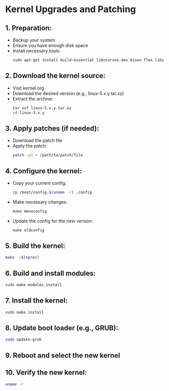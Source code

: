 # Kernel Upgrades and Patching

## 1. Preparation:

   - Backup your system
   - Ensure you have enough disk space
   - Install necessary tools:
     ```bash
     sudo apt-get install build-essential libncurses-dev bison flex libssl-dev libelf-dev
     ```

## 2. Download the kernel source:
   
   - Visit kernel.org
   - Download the desired version (e.g., linux-5.x.y.tar.xz)
   - Extract the archive:
     ```bash
     tar xvf linux-5.x.y.tar.xz
     cd linux-5.x.y
     ```

## 3. Apply patches (if needed):
   
   - Download the patch file
   - Apply the patch:
     ```bash
     patch -p1 < /path/to/patch/file
     ```

## 4. Configure the kernel:
   
   - Copy your current config:
     ```bash
     cp /boot/config-$(uname -r) .config
     ```
   - Make necessary changes:
     ```bash
     make menuconfig
     ```
   - Update the config for the new version:
     ```bash
     make oldconfig
     ```

## 5. Build the kernel:
   
   ```bash
   make -j$(nproc)
   ```

## 6. Build and install modules:
   
   ```bash
   sudo make modules_install
   ```

## 7. Install the kernel:
   
   ```bash
   sudo make install
   ```

## 8. Update boot loader (e.g., GRUB):
   
   ```bash
   sudo update-grub
   ```

## 9. Reboot and select the new kernel

## 10. Verify the new kernel:

  ```bash
  uname -r
  ```
